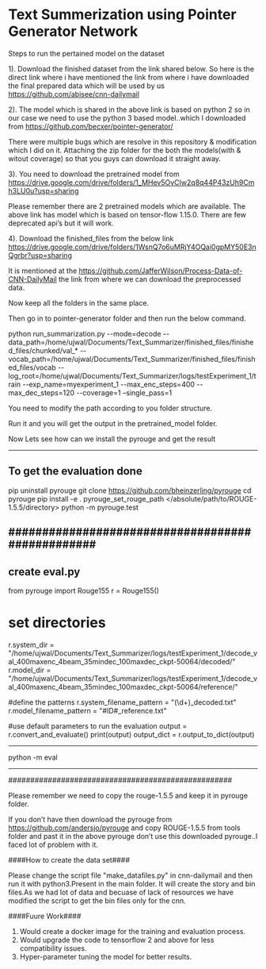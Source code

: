 # Text Summerization using Pointer Generator Network

Steps to run the pertained model on the dataset

1). Download the finished dataset from the link shared below.
    So here is the direct link where i have mentioned the link from where i have downloaded the final prepared data which will be used by us https://github.com/abisee/cnn-dailymail

2). The model which is shared in the above link is based on python 2 so in our case we need to use the python 3 based model..which I downloaded from https://github.com/becxer/pointer-generator/

There were multiple bugs which are resolve in this repository & modification which I did on it. Attaching the zip folder for the both the models(with & witout coverage) so that you guys can download it straight away.

3). You need to download the pretrained model from
https://drive.google.com/drive/folders/1_MHev5OvCIw2q8q44P43zUh9Cmh3LU0u?usp=sharing

Please remember there are 2 pretrained models which are available. The above link has model which is based on tensor-flow 1.15.0. There are few deprecated api’s but it will work.

4). Download the finished_files from the below link 
https://drive.google.com/drive/folders/1WsnQ7o6uMRjY4OQai0gpMY50E3nQgrbr?usp=sharing

It is mentioned at the https://github.com/JafferWilson/Process-Data-of-CNN-DailyMail the link from where we can download the preprocessed data.

Now keep all the folders in the same place.

Then go in to pointer-generator folder and then run the below command.

python run_summarization.py --mode=decode 
--data_path=/home/ujwal/Documents/Text_Summarizer/finished_files/finished_files/chunked/val_* 
--vocab_path=/home/ujwal/Documents/Text_Summarizer/finished_files/finished_files/vocab 
--log_root=/home/ujwal/Documents/Text_Summarizer/logs/testExperiment_1/train 
--exp_name=myexperiment_1 --max_enc_steps=400 --max_dec_steps=120 --coverage=1 –single_pass=1

You need to modify the path according to you folder structure.

Run it and you will get the output in the pretrained_model folder.

Now Lets see how can we install the pyrouge and get the result


----------------------------
To get the evaluation done
----------------------------

pip uninstall pyrouge
git clone https://github.com/bheinzerling/pyrouge
cd pyrouge
pip install -e .
pyrouge_set_rouge_path </absolute/path/to/ROUGE-1.5.5/directory>
python -m pyrouge.test

#################################################
----------------
create eval.py
----------------

from pyrouge import Rouge155
r = Rouge155()
# set directories
r.system_dir = "/home/ujwal/Documents/Text_Summarizer/logs/testExperiment_1/decode_val_400maxenc_4beam_35mindec_100maxdec_ckpt-50064/decoded/"
r.model_dir = "/home/ujwal/Documents/Text_Summarizer/logs/testExperiment_1/decode_val_400maxenc_4beam_35mindec_100maxdec_ckpt-50064/reference/"

#define the patterns
r.system_filename_pattern = "(\d+)_decoded.txt"
r.model_filename_pattern = "#ID#_reference.txt"

#use default parameters to run the evaluation
output = r.convert_and_evaluate()
print(output)
output_dict = r.output_to_dict(output)
______________
python -m eval
______________

###################################################

Please remember we need to copy the rouge-1.5.5 and keep it in pyrouge folder.

If you don’t have then download the pyrouge from https://github.com/andersjo/pyrouge and copy ROUGE-1.5.5 from tools folder and past it in the above pyrouge don’t use this downloaded pyrouge..I faced lot of problem with it.


####How to create the data set####

Please change the script file "make_datafiles.py" in cnn-dailymail and then run it with python3.Present in the main folder.
It will create the story and bin files.As we had lot of data and becuase of lack of resources we have modified the script to get the bin files only for the cnn.

####Fuure Work####
1) Would create a docker image for the training and evaluation process.
2) Would upgrade the code to tensorflow 2 and above for less compatibility issues.
3) Hyper-parameter tuning the model for better results.

